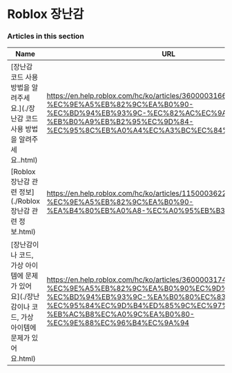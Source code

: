 # Roblox 장난감  
### Articles in this section
Name|URL
-|-
[장난감 코드 사용 방법을 알려주세요.](./장난감 코드 사용 방법을 알려주세요..html) |https://en.help.roblox.com/hc/ko/articles/360000316606-%EC%9E%A5%EB%82%9C%EA%B0%90-%EC%BD%94%EB%93%9C-%EC%82%AC%EC%9A%A9-%EB%B0%A9%EB%B2%95%EC%9D%84-%EC%95%8C%EB%A0%A4%EC%A3%BC%EC%84%B8%EC%9A%94-
[Roblox 장난감 관련 정보](./Roblox 장난감 관련 정보.html) |https://en.help.roblox.com/hc/ko/articles/115000362246-Roblox-%EC%9E%A5%EB%82%9C%EA%B0%90-%EA%B4%80%EB%A0%A8-%EC%A0%95%EB%B3%B4
[장난감이나  코드, 가상 아이템에 문제가 있어요](./장난감이나  코드, 가상 아이템에 문제가 있어요.html) |https://en.help.roblox.com/hc/ko/articles/360000317403-%EC%9E%A5%EB%82%9C%EA%B0%90%EC%9D%B4%EB%82%98-%EC%BD%94%EB%93%9C-%EA%B0%80%EC%83%81-%EC%95%84%EC%9D%B4%ED%85%9C%EC%97%90-%EB%AC%B8%EC%A0%9C%EA%B0%80-%EC%9E%88%EC%96%B4%EC%9A%94